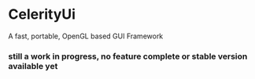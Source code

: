 # CelerityUi
A fast, portable, OpenGL based GUI Framework

### still a work in progress, no feature complete or stable version available yet ###
